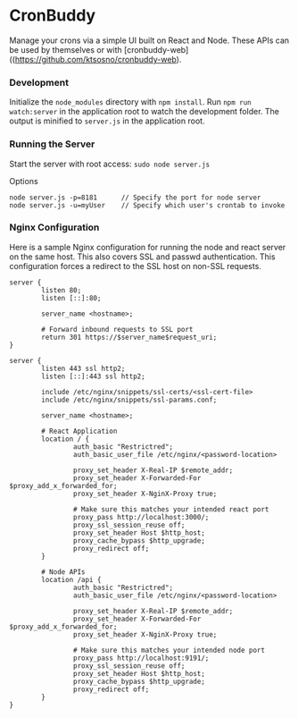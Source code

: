 # CronBuddy
Manage your crons via a simple UI built on React and Node. These APIs can be used by themselves or with [cronbuddy-web]((https://github.com/ktsosno/cronbuddy-web).

### Development
Initialize the `node_modules` directory with `npm install`.
Run `npm run watch:server` in the application root to watch the development folder. The output is minified to `server.js` in the application root.

### Running the Server
Start the server with root access:
`sudo node server.js`

Options
```
node server.js -p=8181      // Specify the port for node server
node server.js -u=myUser    // Specify which user's crontab to invoke
```

### Nginx Configuration
Here is a sample Nginx configuration for running the node and react server on the same host. 
This also covers SSL and passwd authentication. This configuration forces a redirect to the SSL host on non-SSL requests.

```
server {
        listen 80;
        listen [::]:80;

        server_name <hostname>;

        # Forward inbound requests to SSL port
        return 301 https://$server_name$request_uri;
}

server {
        listen 443 ssl http2;
        listen [::]:443 ssl http2;

        include /etc/nginx/snippets/ssl-certs/<ssl-cert-file>
        include /etc/nginx/snippets/ssl-params.conf;

        server_name <hostname>;

        # React Application
        location / {
                auth_basic "Restrictred";
                auth_basic_user_file /etc/nginx/<password-location>

                proxy_set_header X-Real-IP $remote_addr;
                proxy_set_header X-Forwarded-For $proxy_add_x_forwarded_for;
                proxy_set_header X-NginX-Proxy true;

                # Make sure this matches your intended react port
                proxy_pass http://localhost:3000/;
                proxy_ssl_session_reuse off;
                proxy_set_header Host $http_host;
                proxy_cache_bypass $http_upgrade;
                proxy_redirect off;
        }

        # Node APIs
        location /api {
                auth_basic "Restrictred";
                auth_basic_user_file /etc/nginx/<password-location>

                proxy_set_header X-Real-IP $remote_addr;
                proxy_set_header X-Forwarded-For $proxy_add_x_forwarded_for;
                proxy_set_header X-NginX-Proxy true;

                # Make sure this matches your intended node port
                proxy_pass http://localhost:9191/;
                proxy_ssl_session_reuse off;
                proxy_set_header Host $http_host;
                proxy_cache_bypass $http_upgrade;
                proxy_redirect off;
        }
}
```
